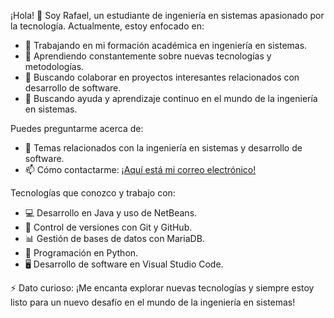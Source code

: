¡Hola! 👋 Soy Rafael, un estudiante de ingeniería en sistemas apasionado por la tecnología. Actualmente, estoy enfocado en:

- 🔭 Trabajando en mi formación académica en ingeniería en sistemas.
- 🌱 Aprendiendo constantemente sobre nuevas tecnologías y metodologías.
- 👯 Buscando colaborar en proyectos interesantes relacionados con desarrollo de software.
- 🤔 Buscando ayuda y aprendizaje continuo en el mundo de la ingeniería en sistemas.

Puedes preguntarme acerca de:

- 💬 Temas relacionados con la ingeniería en sistemas y desarrollo de software.
- 📫 Cómo contactarme: [¡Aquí está mi correo electrónico!](rafaelenriquext@gmail.com)


Tecnologías que conozco y trabajo con:

- 💻 Desarrollo en Java y uso de NetBeans.
- 🧠 Control de versiones con Git y GitHub.
- 📊 Gestión de bases de datos con MariaDB.
- 🐍 Programación en Python.
- 🖥️ Desarrollo de software en Visual Studio Code.

⚡ Dato curioso: ¡Me encanta explorar nuevas tecnologías y siempre estoy listo para un nuevo desafío en el mundo de la ingeniería en sistemas!
